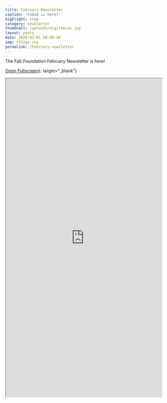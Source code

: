 ```yaml
---
title: February Newsletter
caption: 'Fab16 is here!'
highlight: true
category: newsletter
thumbnail: /uploads/digifabcon.jpg
layout: posts
date: 2020-02-01 00:00:00
img: fflogo.svg
permalink: /February-newsletter
---
```


The Fab Foundation February Newsletter is here\!

[Open Fullscreen](https://mailchi.mp/fabfoundation.org/fab16-montral-is-here){: target="_blank"}

<iframe src="https://mailchi.mp/fabfoundation.org/fab16-montral-is-here" style="max-width: 1024px; width: 100%; margin: 0 auto; height: 1024px"></iframe>